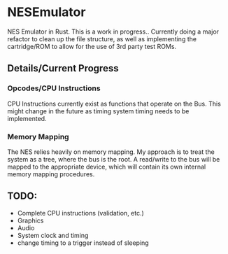 # NESEmulator
NES Emulator in Rust. This is a work in progress.. Currently doing a major refactor to clean up the file structure, as well as implementing the cartridge/ROM to allow for the use of 3rd party test ROMs.

## Details/Current Progress

### Opcodes/CPU Instructions
CPU Instructions currently exist as functions that operate on the Bus. This might change in the future as timing system timing needs to be implemented.

### Memory Mapping
The NES relies heavily on memory mapping. My approach is to treat the system as a tree, where the bus is the root. A read/write to the bus will be mapped to the appropriate device, which will contain its own internal memory mapping procedures.

## TODO:
- Complete CPU instructions (validation, etc.)
- Graphics
- Audio
- System clock and timing
- change timing to a trigger instead of sleeping